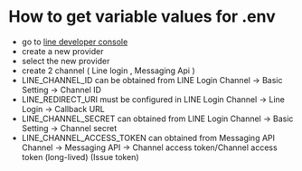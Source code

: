 # How to get variable values for .env

- go to [line developer console](https://developers.line.biz/console/)
- create a new provider
- select the new provider
- create 2 channel ( Line login , Messaging Api )
- LINE_CHANNEL_ID can be obtained from LINE Login Channel -> Basic Setting -> Channel ID
- LINE_REDIRECT_URI must be configured in LINE Login Channel -> Line Login -> Callback URL
- LINE_CHANNEL_SECRET can obtained from LINE Login Channel -> Basic Setting -> Channel secret
- LINE_CHANNEL_ACCESS_TOKEN can obtained from Messaging API Channel -> Messaging API -> Channel access token/Channel access token (long-lived) (Issue token)